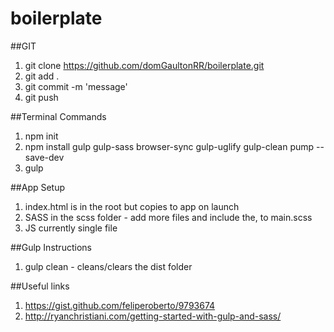 # boilerplate

##GIT
1. git clone https://github.com/domGaultonRR/boilerplate.git
2. git add .
3. git commit -m 'message'
4. git push

##Terminal Commands
1. npm init
2. npm install gulp gulp-sass browser-sync gulp-uglify gulp-clean pump --save-dev
3. gulp

##App Setup
1. index.html is in the root but copies to app on launch
2. SASS in the scss folder - add more files and include the, to main.scss
3. JS currently single file

##Gulp Instructions
1. gulp clean - cleans/clears the dist folder

##Useful links 
1. https://gist.github.com/feliperoberto/9793674
2. http://ryanchristiani.com/getting-started-with-gulp-and-sass/